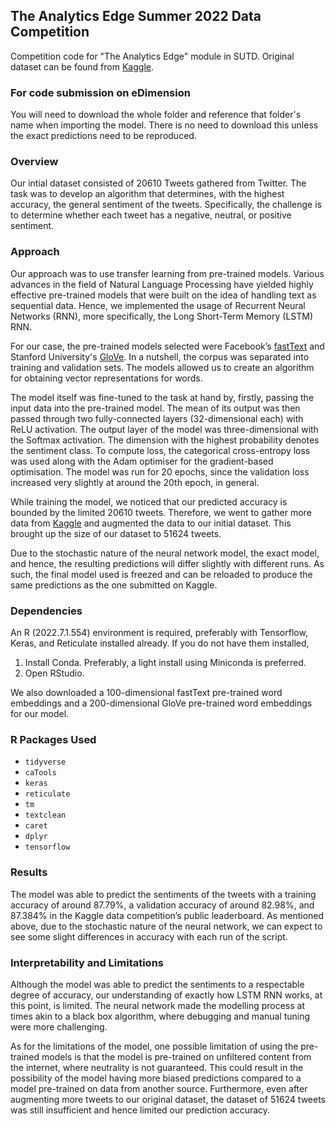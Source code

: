 ## The Analytics Edge Summer 2022 Data Competition

Competition code for "The Analytics Edge" module in SUTD. Original dataset can be found from [Kaggle](https://www.kaggle.com/c/2022tae/leaderboard).

### For code submission on eDimension

You will need to download the whole folder and reference that folder's name when importing the model. There is no need to download this unless the exact predictions need to be reproduced.

### Overview

Our intial dataset consisted of 20610 Tweets gathered from Twitter. The task was to develop an algorithm that determines, with the highest accuracy, the general sentiment of the tweets. Specifically, the challenge is to determine whether each tweet has a negative, neutral, or positive sentiment.


### Approach

Our approach was to use transfer learning from pre-trained models. Various advances in the field of Natural Language Processing have yielded highly effective pre-trained models that were built on the idea of handling text as sequential data. Hence, we implemented the usage of Recurrent Neural Networks (RNN), more specifically, the Long Short-Term Memory (LSTM) RNN.

For our case, the pre-trained models selected were Facebook’s [fastText](https://fasttext.cc/) and Stanford University's [GloVe](https://nlp.stanford.edu/projects/glove/). In a nutshell, the corpus was separated into training and validation sets. The models allowed us to create an algorithm for obtaining vector representations for words. 

The model itself was fine-tuned to the task at hand by, firstly, passing the input data into the pre-trained model. The mean of its output was then passed through two fully-connected layers (32-dimensional each) with ReLU activation. The output layer of the model was three-dimensional with the Softmax activation. The dimension with the highest probability denotes the sentiment class. To compute loss, the categorical cross-entropy loss was used along with the Adam optimiser for the gradient-based optimisation. The model was run for 20 epochs, since the validation loss increased very slightly at around the 20th epoch, in general.

While training the model, we noticed that our predicted accuracy is bounded by the limited 20610 tweets. Therefore, we went to gather more data from [Kaggle](https://www.kaggle.com/competitions/tweet-sentiment-extraction) and augmented the data to our initial dataset. This brought up the size of our dataset to 51624 tweets.

Due to the stochastic nature of the neural network model, the exact model, and hence, the resulting predictions will differ slightly with different runs. As such, the final model used is freezed and can be reloaded to produce the same predictions as the one submitted on Kaggle. 

### Dependencies

An R (2022.7.1.554) environment is required, preferably with Tensorflow, Keras, and Reticulate installed already. If you do not have them installed, 

1. Install Conda. Preferably, a light install using Miniconda is preferred.
2. Open RStudio.

We also downloaded a 100-dimensional fastText pre-trained word embeddings and a 200-dimensional GloVe pre-trained word embeddings for our model. 

### R Packages Used

- `tidyverse`
- `caTools`
- `keras`
- `reticulate`
- `tm`
- `textclean`
- `caret`
- `dplyr`
- `tensorflow`

### Results

The model was able to predict the sentiments of the tweets with a training accuracy of around 87.79%, a validation accuracy of around 82.98%, and 87.384% in the Kaggle data competition’s public leaderboard. As mentioned above, due to the stochastic nature of the neural network, we can expect to see some slight differences in accuracy with each run of the script. 

### Interpretability and Limitations

Although the model was able to predict the sentiments to a respectable degree of accuracy, our understanding of exactly how LSTM RNN works, at this point, is limited. The neural network made the modelling process at times akin to a black box algorithm, where debugging and manual tuning were more challenging. 

As for the limitations of the model, one possible limitation of using the pre-trained models is that the model is pre-trained on unfiltered content from the internet, where neutrality is not guaranteed. This could result in the possibility of the model having more biased predictions compared to a model pre-trained on data from another source. Furthermore, even after augmenting more tweets to our original dataset, the dataset of 51624 tweets was still insufficient and hence limited our prediction accuracy. 

